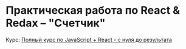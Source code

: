 # Практическая работа по React & Redax – "Счетчик"

Курс: [Полный курс по JavaScript + React - с нуля до результата](https://www.udemy.com/course/javascript_full/)
